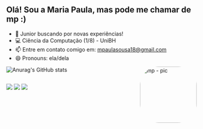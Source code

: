 ## Olá! Sou a Maria Paula, mas pode me chamar de mp :)

- 🔭 Junior buscando por novas experiências!
- 💻 Ciência da Computação (1/8) - UniBH
- 📫 Entre em contato comigo em: mpaulasousa18@gmail.com
- 😄 Pronouns: ela/dela


![Anurag's GitHub stats](https://github-readme-stats.vercel.app/api?username=emepe&show_icons=true&theme=rose_pine&bg_color=DEG,401e97,80428d,88289a&title_color=f3ddf6&border_radius=6&hide_border=false&border_color=230c3c&icon_color=fdff9a)
<img align="right" alt="mp - pic" height="150" style="border-radius:50px;" src="https://images-ext-2.discordapp.net/external/nsc6YrB_jmdFJyopcmjAeBrIS-Rz9WSXPqB-HQM37vU/https/cdn.picrew.me/shareImg/org/202303/1927104_Wmnu6yCu.png?width=580&height=580">

##

<div>
  <a href="https://instagram.com/toverysauce" target="_blank"><img src="https://img.shields.io/badge/-Instagram-%23E4405F?style=for-the-badge&logo=instagram&logoColor=white" target="_blank"></a>
  <a href = "mailto:mpaulasousa18@gmail.com"><img src="https://img.shields.io/badge/-Gmail-%23333?style=for-the-badge&logo=gmail&logoColor=white" target="_blank"></a>
  <a href="https://www.linkedin.com/in/maria-paula-sousa-60b77b234/" target="_blank"><img src="https://img.shields.io/badge/-LinkedIn-%230077B5?style=for-the-badge&logo=linkedin&logoColor=white" target="_blank"></a>
<div>
